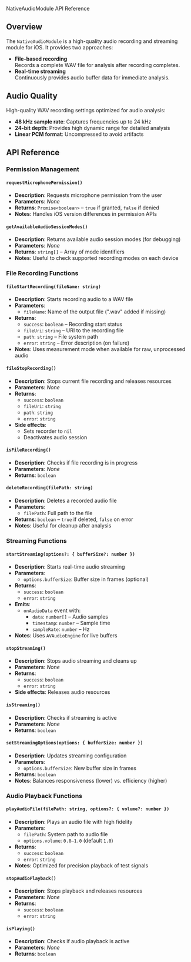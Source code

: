 NativeAudioModule API Reference
## Overview

The `NativeAudioModule` is a high-quality audio recording and streaming module for iOS. It provides two approaches:

- **File-based recording**  
    Records a complete WAV file for analysis after recording completes.  
- **Real-time streaming**  
    Continuously provides audio buffer data for immediate analysis.

## Audio Quality

High-quality WAV recording settings optimized for audio analysis:

- **48 kHz sample rate**: Captures frequencies up to 24 kHz  
- **24-bit depth**: Provides high dynamic range for detailed analysis  
- **Linear PCM format**: Uncompressed to avoid artifacts

## API Reference

### Permission Management

#### `requestMicrophonePermission()`

- **Description**: Requests microphone permission from the user  
- **Parameters**: _None_  
- **Returns**: `Promise<boolean>` – `true` if granted, `false` if denied  
- **Notes**: Handles iOS version differences in permission APIs

#### `getAvailableAudioSessionModes()`

- **Description**: Returns available audio session modes (for debugging)  
- **Parameters**: _None_  
- **Returns**: `string[]` – Array of mode identifiers  
- **Notes**: Useful to check supported recording modes on each device

### File Recording Functions

#### `fileStartRecording(fileName: string)`

- **Description**: Starts recording audio to a WAV file  
- **Parameters**:  
    - `fileName`: Name of the output file (".wav" added if missing)  
- **Returns**:  
    - `success`: `boolean` – Recording start status  
    - `fileUri`: `string` – URI to the recording file  
    - `path`: `string` – File system path  
    - `error`: `string` – Error description (on failure)  
- **Notes**: Uses measurement mode when available for raw, unprocessed audio

#### `fileStopRecording()`

- **Description**: Stops current file recording and releases resources  
- **Parameters**: _None_  
- **Returns**:  
    - `success`: `boolean`  
    - `fileUri`: `string`  
    - `path`: `string`  
    - `error`: `string`  
- **Side effects**:  
    - Sets recorder to `nil`  
    - Deactivates audio session

#### `isFileRecording()`

- **Description**: Checks if file recording is in progress  
- **Parameters**: _None_  
- **Returns**: `boolean`

#### `deleteRecording(filePath: string)`

- **Description**: Deletes a recorded audio file  
- **Parameters**:  
    - `filePath`: Full path to the file  
- **Returns**: `boolean` – `true` if deleted, `false` on error  
- **Notes**: Useful for cleanup after analysis

### Streaming Functions

#### `startStreaming(options?: { bufferSize?: number })`

- **Description**: Starts real-time audio streaming  
- **Parameters**:  
    - `options.bufferSize`: Buffer size in frames (optional)  
- **Returns**:  
    - `success`: `boolean`  
    - `error`: `string`  
- **Emits**:  
    - `onAudioData` event with:  
        - `data`: `number[]` – Audio samples  
        - `timestamp`: `number` – Sample time  
        - `sampleRate`: `number` – Hz  
- **Notes**: Uses `AVAudioEngine` for live buffers

#### `stopStreaming()`

- **Description**: Stops audio streaming and cleans up  
- **Parameters**: _None_  
- **Returns**:  
    - `success`: `boolean`  
    - `error`: `string`  
- **Side effects**: Releases audio resources

#### `isStreaming()`

- **Description**: Checks if streaming is active  
- **Parameters**: _None_  
- **Returns**: `boolean`

#### `setStreamingOptions(options: { bufferSize: number })`

- **Description**: Updates streaming configuration  
- **Parameters**:  
    - `options.bufferSize`: New buffer size in frames  
- **Returns**: `boolean`  
- **Notes**: Balances responsiveness (lower) vs. efficiency (higher)

### Audio Playback Functions

#### `playAudioFile(filePath: string, options?: { volume?: number })`

- **Description**: Plays an audio file with high fidelity  
- **Parameters**:  
    - `filePath`: System path to audio file  
    - `options.volume`: `0.0–1.0` (default `1.0`)  
- **Returns**:  
    - `success`: `boolean`  
    - `error`: `string`  
- **Notes**: Optimized for precision playback of test signals

#### `stopAudioPlayback()`

- **Description**: Stops playback and releases resources  
- **Parameters**: _None_  
- **Returns**:  
    - `success`: `boolean`  
    - `error`: `string`

#### `isPlaying()`

- **Description**: Checks if audio playback is active  
- **Parameters**: _None_  
- **Returns**: `boolean`